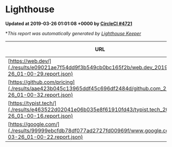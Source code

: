 
# Lighthouse

**Updated at 2019-03-26 01:01:08 +0000 by [CircleCI #4721](https://circleci.com/gh/ItinerisLtd/lighthouse-keeper-example/4721)**

**This report was automatically generated by [Lighthouse Keeper](https://github.com/itinerisltd/lighthouse-keeper)*

| URL | Performance | Accessibility | Best Practices | SEO | PWA | Updated At |
| --- | --- | --- | --- | --- | --- | --- |
| [https://web.dev/](./results/e09021ae7f54dd9f3b549cb0bc165f2b/web.dev_2019-03-26_01-00-29.report.json) | 0.93 | 0.93 | 1 | 0.96 | 1 | 2019-03-26T01:00:29.284Z |
| [https://github.com/pricing](./results/aae423b045c13965ddf45c696df2484d/github.com_2019-03-26_01-00-32.report.json) | 0.6 | 0.89 | 0.93 | 0.9 | 0.58 | 2019-03-26T01:00:32.865Z |
| [https://typist.tech/](./results/e463522d02041e06b035e8f61910fd43/typist.tech_2019-03-26_01-00-16.report.json) | 1 |  |  |  |  | 2019-03-26T01:00:16.672Z |
| [https://google.com/](./results/99999ebcfdb78df077ad2727fd00969f/www.google.com_2019-03-26_01-00-22.report.json) | 0.96 | 0.71 | 0.93 | 0.82 | 0.58 | 2019-03-26T01:00:22.500Z |
